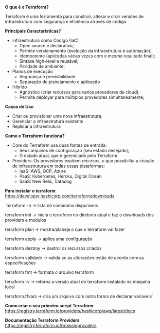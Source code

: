 **O que é o Terraform?**

Terraform é uma ferramenta para construir, alterar e criar versões de infraestrutura com segurança e eficiência através de código.

**Principais Características?** 

- Infraestrutura como Código (IaC)
    - Open source e declarativo;
    - Permite versionamento (evolução da infraestrutura e automação);
    - Idempotente (aplicadas várias vezes com o mesmo resultado final);
    - Sintaxe high-level e reusável;
    - Paridade de ambiente;
- Planos de execução
    - Segurança e previsibilidade
    - Separação de planejamento e aplicação
- Híbrido
    - Agnóstico (criar recursos para varios provedores de cloud);
    - Permite deployar para múltiplos provedores simultaneamente;

**Casos de Uso**

- Criar ou provisionar uma nova infraestrutura;
- Gerenciar a infraestrutura existente
- Replicar a infraestrutura

**Como o Terraform funciona?**

- Core do Terraform usa duas fontes de entrada:
    - Seus arquivos de configuração (seu estado desejado);
    - O estado atual, que é gerenciado pelo Terraform.
- Providers: Os provedores expõem recursos, o que possibilita a criação de infraestrutura em todas essas plataformas:
    - IaaS: AWS, GCP, Azure
    - PaaS: Kubernetes, Heroku, Digital Ocean
    - SaaS: New Relic, Datadog

**Para instalar o terraform**
https://developer.hashicorp.com/terraform/downloads

`terraform -h -> lista de comandos disponíveis 

terraform init -> inicia o terraform no diretorio atual e faz o downloads dos providers e modulos

terraform plan -> mostra/planeja o que o terraform vai fazer

terraform apply -> aplica uma configuração

terraform destroy -> destroi os recursos criados

terraform validade -> valida se as alterações estão de acordo com as especificações

terraform fmt -> formata o arquivo terraform

terraform -v -> retorna a versão atual do terraform instalado na máquina local

terraform.tfvars -> cria um arquivo com outra forma de declarar variaveis`


**Como criar o seu primeiro script Terraform**
https://registry.terraform.io/providers/hashicorp/aws/latest/docs

**Documentação Terraform Providers**
https://registry.terraform.io/browse/providers

